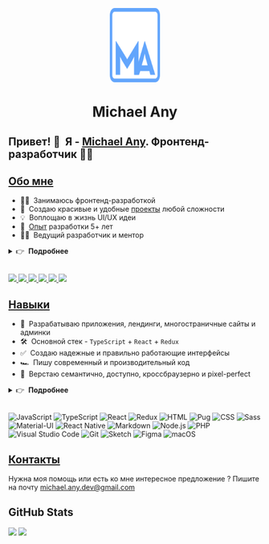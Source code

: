 <p align="center">
  <a href="https://michaelany.com" rel="noopener" target="_blank">
    <img width="100" height="148" src="./public/logo.svg" alt="Michael Any logo">
  </a>
</p>

<h1 align="center">
 Michael Any
</h1>

## Привет! 👋 &nbsp;Я - [Michael Any](https://michaelany.com). Фронтенд-разработчик 👨‍💻

## [Обо мне](https://michaelany.com/about)

- 👨‍💻 &nbsp;Занимаюсь фронтенд-разработкой
- 🚀 &nbsp;Создаю красивые и удобные [проекты](https://michaelany.com/portfolio) любой сложности
- 💡 &nbsp;Воплощаю в жизнь UI/UX идеи
- 💼 &nbsp;[Опыт](https://michaelany.com/experience) разработки 5+ лет
- 👨‍🏫 &nbsp;Ведущий разработчик и ментор

<details>
  <summary>👉 &nbsp;<strong>Подробнее</strong></summary>

- 👔 &nbsp;Организованный и автономный
- 🤓 &nbsp;Люблю программировать
- 🌱 &nbsp;Постоянно развиваюсь
- 📐 &nbsp;Склонный к перфекционизму
- 🎓 &nbsp;Два высших образования
- 🏃‍♂️ &nbsp;Занимаюсь спортом
- ⛰ &nbsp;Люблю путешествовать
- 👫 &nbsp;Счастливый муж
- ☕️ &nbsp;Кофеман

</details>&nbsp;

<p>
  <a href="https://michaelany.com" rel="noopener" target="_blank">
    <img src="https://img.shields.io/badge/-michaelany-568bd0?logo=google-chrome&logoColor=white"/>
  </a>
  <a href="https://linkedin.com/mclananiev" rel="noopener" target="_blank">
    <img src="https://img.shields.io/badge/-LinkedIn-0a66c2?logo=linkedin&logoColor=white"/>
  </a>
  <a href="https://instagram.com/mclananiev" rel="noopener" target="_blank">
    <img src="https://img.shields.io/badge/-Instagram-e4405f?logo=instagram&logoColor=white"/>
  </a>
  <a href="https://facebook.com/mclananiev" rel="noopener" target="_blank">
    <img src="https://img.shields.io/badge/-Facebook-1877f2?logo=facebook&logoColor=white"/>
  </a>
  <a href="https://vk.com/mclananiev" rel="noopener" target="_blank">
    <img src="https://img.shields.io/badge/-VK-4680c2?logo=vk&logoColor=white"/>
  </a>
  <a href="https://7glyphs.com/agency/team" rel="noopener" target="_blank">
    <img src="https://img.shields.io/badge/-7glyphs team-282828?logo=google-chrome&logoColor=white"/>
  </a>
</p>

## [Навыки](https://michaelany.com/skills)

- 👾 &nbsp;Разрабатываю приложения, лендинги, многостраничные сайты и админки
- 🛠 &nbsp;Основной стек - `TypeScript` + `React` + `Redux`
- ✅ &nbsp;Создаю надежные и правильно работающие интерфейсы
- 🏎 &nbsp;Пишу современный и производительный код
- 🎨 &nbsp;Верстаю семантично, доступно, кроссбраузерно и pixel-perfect

<details>
  <summary>👉 &nbsp;<strong>Подробнее</strong></summary>

- 🧠 &nbsp;Выбираю простой и эффективный способ решения задачи
- 🧩 &nbsp;Имею в арсенале большое количество паттернов и приемов
- 🧱 &nbsp;Создаю модульную и оптимальную архитектуру проекта
- 🔧 &nbsp;Использую актуальные фреймворки, библиотеки и инструменты
- 📱 &nbsp;Реализую адаптивный интерфейс и анимации
- 🧹 &nbsp;Соблюдаю единый стиль написания чистого кода
- 🔬 &nbsp;Рефакторю, оптимизирую и тестирую
- 📒 &nbsp;Планирую, декомпозирую и документирую
- 🐣 &nbsp;Провожу код-ревью и занимаюсь обучением

</details>&nbsp;

![JavaScript](https://img.shields.io/badge/-JavaScript-282828?style=flat&logo=javascript&logoColor=f7df1e)
![TypeScript](https://img.shields.io/badge/-TypeScript-282828?style=flat&logo=typescript&logoColor=3178c6)
![React](https://img.shields.io/badge/-React-282828?style=flat&logo=react&logoColor=61dafb)
![Redux](https://img.shields.io/badge/-Redux-282828?style=flat&logo=redux&logoColor=764abc)
![HTML](https://img.shields.io/badge/-HTML-282828?style=flat&logo=html5&logoColor=e34f26)
![Pug](https://img.shields.io/badge/-Pug-282828?style=flat&logo=pug&logoColor=a86454)
![CSS](https://img.shields.io/badge/-CSS-282828?style=flat&logo=css3&logoColor=1572b6)
![Sass](https://img.shields.io/badge/-Sass-282828?style=flat&logo=sass&logoColor=cc6699)
![Material-UI](https://img.shields.io/badge/-Material_UI-282828?style=flat&logo=material-ui&logoColor=0081cb)
![React Native](https://img.shields.io/badge/-React_Native-282828?style=flat&logo=react&logoColor=61dafb)
![Markdown](https://img.shields.io/badge/-Markdown-282828?style=flat&logo=markdown&logoColor=white)
![Node.js](https://img.shields.io/badge/-Node.js-282828?style=flat&logo=node.js&logoColor=339933)
![PHP](https://img.shields.io/badge/-PHP-282828?style=flat&logo=php&logoColor=777bb4)
![Visual Studio Code](https://img.shields.io/badge/-Visual_Studio_Code-282828?style=flat&logo=visual-studio-code&logoColor=007acc)
![Git](https://img.shields.io/badge/-Git-282828?style=flat&logo=git&logoColor=f05032)
![Sketch](https://img.shields.io/badge/-Sketch-282828?style=flat&logo=sketch&logoColor=f7b500)
![Figma](https://img.shields.io/badge/-Figma-282828?style=flat&logo=figma&logoColor=f24e1e)
![macOS](https://img.shields.io/badge/-macOS-282828?style=flat&logo=macos&logoColor=white)

## [Контакты](https://michaelany.com/contact)

Нужна моя помощь или есть ко мне интересное предложение ? Пишите на почту michael.any.dev@gmail.com

## GitHub Stats

<img src="https://github-readme-stats.vercel.app/api/top-langs/?username=michaelany&layout=compact&theme=tokyonight"/>
<img src="https://github-readme-stats.vercel.app/api?username=michaelany&hide=prs,issues,contribs&show_icons=true&theme=tokyonight"/>
